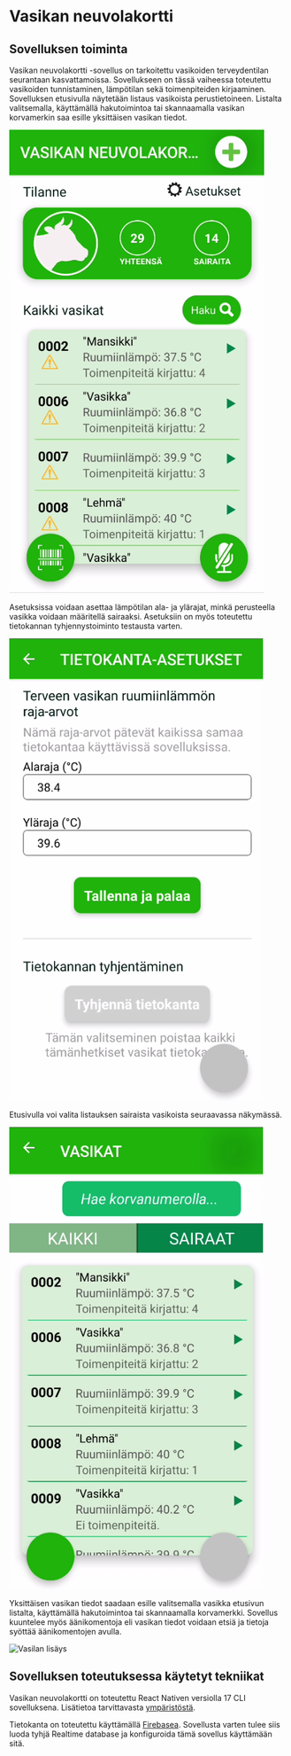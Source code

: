 # Vasikan neuvolakortti

## Sovelluksen toiminta

Vasikan neuvolakortti -sovellus on tarkoitettu vasikoiden terveydentilan seurantaan kasvattamoissa. Sovellukseen on tässä vaiheessa toteutettu vasikoiden tunnistaminen, lämpötilan sekä toimenpiteiden kirjaaminen. Sovelluksen etusivulla näytetään listaus vasikoista perustietoineen. Listalta valitsemalla, käyttämällä hakutoimintoa tai skannaamalla vasikan korvamerkin saa esille yksittäisen vasikan tiedot. 

![Vasikoiden listaus](https://github.com/Biodibi/vasikan_neuvolakortti/blob/master/images/vasikan_neuvolakortti_listaus.png)

Asetuksissa voidaan asettaa lämpötilan ala- ja ylärajat, minkä perusteella vasikka voidaan määritellä sairaaksi. Asetuksiin on myös toteutettu tietokannan tyhjennystoiminto testausta varten.

![Asetukset](https://github.com/Biodibi/vasikan_neuvolakortti/blob/master/images/vasikan_neuvolakortti_asetukset.png)

Etusivulla voi valita listauksen sairaista vasikoista seuraavassa näkymässä.

![Asetukset](https://github.com/Biodibi/vasikan_neuvolakortti/blob/master/images/vasikan_neuvolakortti_sairaat.png)

Yksittäisen vasikan tiedot saadaan esille valitsemalla vasikka etusivun listalta, käyttämällä hakutoimintoa tai skannaamalla korvamerkki.  Sovellus kuuntelee myös äänikomentoja eli vasikan tiedot voidaan etsiä ja tietoja syöttää äänikomentojen avulla.

![Vasilan lisäys](https://github.com/Biodibi/vasikan_neuvolakortti/blob/master/images/vasilan_neuvolakortti_lisäys.png)

## Sovelluksen toteutuksessa käytetyt tekniikat

Vasikan neuvolakortti on toteutettu React Nativen versiolla 17 CLI sovelluksena. Lisätietoa tarvittavasta [ympäristöstä](https://reactnative.dev/docs/environment-setup).

Tietokanta on toteutettu käyttämällä [Firebasea](https://firebase.google.com). Sovellusta varten tulee siis luoda tyhjä Realtime database ja konfiguroida tämä sovellus käyttämään sitä.

